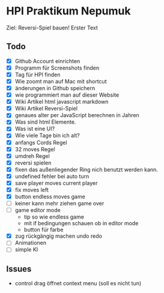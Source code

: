 # HPI Praktikum Nepumuk 

Ziel: Reversi-Spiel bauen!
Erster Text


## Todo      

- [x] Github Account einrichten 
- [x] Programm für Screenshots finden
- [x] Tag für HPI finden 
- [x] Wie zoomt man auf Mac mit shortcut  
- [x] änderungen in Github speichern
- [x] wie programmiert man auf dieser Website 
- [x] Wiki Artikel html javascript markdown 
- [x] Wiki Artikel Reversi-Spiel 
- [x] genaues alter per JavaScript berechnen in Jahren 
- [x] Was sind html Elemente.
- [x] Was ist eine UI?
- [x] Wie viele Tage bin ich alt?
- [x] anfangs Cords Regel
- [x] 32 moves Regel
- [x] umdreh Regel 
- [x] reversi spielen 
- [x] fixen das außenliegender Ring nich benutzt werden kann.
- [x] undefined fehler bei auto turn
- [x] save player moves current player
- [x] fix moves left 
- [x] button endless moves game 
- [ ] keiner kann mehr ziehen game over
- [ ] game editor mode 
    - tip so wie endless game 
    - mit if bedingungen schauen ob in editor mode 
    - button für farbe 
- [x] zug rückgängig machen undo redo  
- [ ] Animationen 
- [ ] simple KI
## Issues
- control drag öffnet context menu (soll es nicht tun)